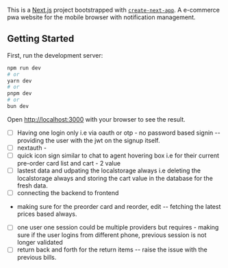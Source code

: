 This is a [Next.js](https://nextjs.org) project bootstrapped with [`create-next-app`](https://nextjs.org/docs/app/api-reference/cli/create-next-app).
A e-commerce pwa website for the mobile browser with notification management.

## Getting Started

First, run the development server:
```bash
npm run dev
# or
yarn dev
# or
pnpm dev
# or
bun dev
```

Open [http://localhost:3000](http://localhost:3000) with your browser to see the result.

- [ ] Having one login only i.e via oauth or otp - no password based signin -- providing the user with the jwt on the signup itself.
- [ ] nextauth -
- [ ] quick icon sign similar to chat to agent hovering box i.e for their current pre-order card list and cart - 2 value
- [ ] lastest data and udpating the localstorage always i.e deleting the localstorage always and storing the cart value in the database for the fresh data.
- [ ] connecting the backend to frontend

- making sure for the preorder card and reorder, edit -- fetching the latest prices based always.
- [ ]  one user one session could be multiple providers but requires - making sure if the user logins from different phone, previous session is not longer validated 
- [  ] return back and forth for the return items -- raise the issue with the previous bills.